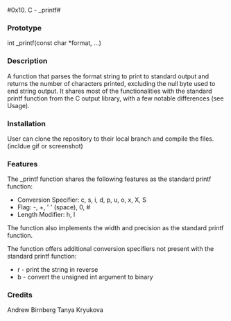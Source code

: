 #0x10. C - _printf#
### Prototype ###
int _printf(const char *format, ...)

### Description ###
A function that parses the format string to print to standard output and returns the number of characters printed, excluding the null byte used to end string output.  It shares most of the functionalities with the standard printf function from the C output library, with a few notable differences (see Usage).

### Installation ###
User can clone the repository to their local branch and compile the files. (incldue gif or screenshot)

### Features ###
The _printf function shares the following features as the standard printf function:
* Conversion Specifier: c, s, i, d, p, u, o, x, X, S
* Flag: -, +, ' ' (space), 0, #
* Length Modifier: h, l

The function also implements the width and precision as the standard printf function.

The function offers additional conversion specifiers not present with the standard printf function:
* r - print the string in reverse
* b - convert the unsigned int argument to binary

### Credits ###
Andrew Birnberg
Tanya Kryukova
